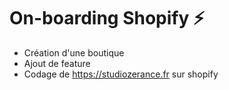 # On-boarding Shopify :zap:

- Création d'une boutique
- Ajout de feature
- Codage de https://studiozerance.fr sur shopify

 
